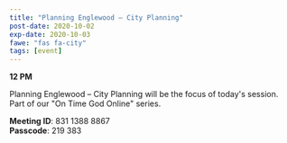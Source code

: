 ```yaml
---
title: "Planning Englewood – City Planning"
post-date: 2020-10-02
exp-date: 2020-10-03
fawe: "fas fa-city"
tags: [event]
---
```

**12 PM**

Planning Englewood – City Planning will be the focus of today's session. Part of our "On Time God Online" series.

<p class="text-danger"><b>Meeting ID</b>: 831 1388 8867
<br>
<b>Passcode</b>: 219 383
</p>